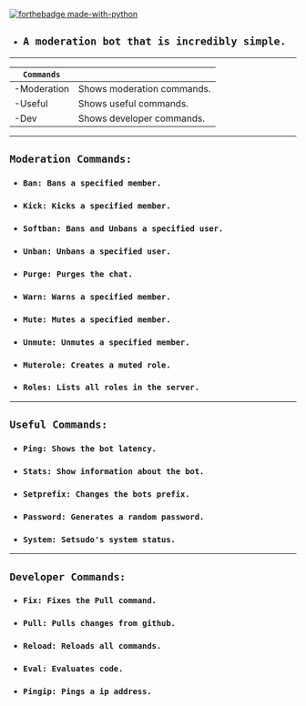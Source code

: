 [![forthebadge made-with-python](https://cdn.discordapp.com/attachments/718213349615337521/718245744338796553/SetsudoBANNER.png)](https://www.python.org/) 

- ## `A moderation bot that is incredibly simple.`

---------


| `Commands`    |                            |
|-------------|----------------------------|
| -Moderation | Shows moderation commands. |
| -Useful     | Shows useful commands.     |
| -Dev        | Shows developer commands.  |


---------


## `Moderation Commands:`
- ### `Ban: Bans a specified member.`
- ### `Kick: Kicks a specified member.`
- ### `Softban: Bans and Unbans a specified user.`
- ### `Unban: Unbans a specified user.`
- ### `Purge: Purges the chat.`
- ### `Warn: Warns a specified member.`
- ### `Mute: Mutes a specified member.`
- ### `Unmute: Unmutes a specified member.`
- ### `Muterole: Creates a muted role.`
- ### `Roles: Lists all roles in the server.`

-----

## `Useful Commands:`
- ### `Ping: Shows the bot latency.`
- ### `Stats: Show information about the bot.`
- ### `Setprefix: Changes the bots prefix.`
- ### `Password: Generates a random password.`
- ### `System: Setsudo's system status.`

-----

## `Developer Commands:`
- ### `Fix: Fixes the Pull command.`
- ### `Pull: Pulls changes from github.`
- ### `Reload: Reloads all commands.`
- ### `Eval: Evaluates code.`
- ### `Pingip: Pings a ip address.`
